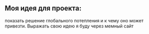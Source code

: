 ## Моя идея для проекта:
показать решение глобального потепления и к чему оно может привезти. 
Выражать свою идею я буду через мемный сайт 
